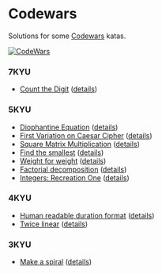 # Codewars

Solutions for some [Codewars](https://www.codewars.com) katas.

[![CodeWars](https://www.codewars.com/users/tomasz.pietrowski/badges/large)](https://www.codewars.com/users/tomasz.pietrowski "My Honor Badge")

### 7KYU
* [Count the Digit](7KYU/CountTheDigit.playground) ([details](https://www.codewars.com/kata/566fc12495810954b1000030))

### 5KYU
* [Diophantine Equation](5KYU/DiophantineEquation.playground) ([details](https://www.codewars.com/kata/diophantine-equation))
* [First Variation on Caesar Cipher](5KYU/FirstVariationOnCaesarCipher.playground) ([details](https://www.codewars.com/kata/first-variation-on-caesar-cipher))
* [Square Matrix Multiplication](5KYU/SquareMatrixMultiplication.playground) ([details](https://www.codewars.com/kata/5263a84ffcadb968b6000513))
* [Find the smallest](5KYU/FindTheSmallest.playground) ([details](https://www.codewars.com/kata/573992c724fc289553000e95))
* [Weight for weight](5KYU/WeightForWeight.playground) ([details](https://www.codewars.com/kata/55c6126177c9441a570000cc))
* [Factorial decomposition](5KYU/FactorialDecomposition.playground) ([details](https://www.codewars.com/kata/5a045fee46d843effa000070))
* [Integers: Recreation One](5KYU/IntegersRecreationOne.playground) ([details](https://www.codewars.com/kata/55aa075506463dac6600010d))

### 4KYU
* [Human readable duration format](4KYU/HumanReadableDurationFormat.playground) ([details](https://www.codewars.com/kata/52742f58faf5485cae000b9a))
* [Twice linear](4KYU/TwiceLinear.playground) ([details](https://www.codewars.com/kata/5672682212c8ecf83e000050))

### 3KYU
* [Make a spiral](3KYU/MakeSpiral.playground) ([details](https://www.codewars.com/kata/534e01fbbb17187c7e0000c6))
